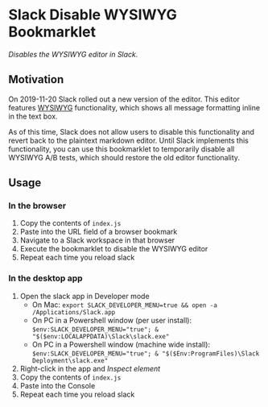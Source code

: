# Slack Disable WYSIWYG Bookmarklet

*Disables the WYSIWYG editor in Slack.*

## Motivation

On 2019-11-20 Slack rolled out a new version of the editor. This editor features
[WYSIWYG](https://en.wikipedia.org/wiki/WYSIWYG) functionality, which shows all
message formatting inline in the text box.

As of this time, Slack does not allow users to disable this functionality and
revert back to the plaintext markdown editor. Until Slack implements this
functionality, you can use this bookmarklet to temporarily disable all
WYSIWYG A/B tests, which should restore the old editor functionality.

## Usage

### In the browser

1. Copy the contents of `index.js`
2. Paste into the URL field of a browser bookmark
3. Navigate to a Slack workspace in that browser
4. Execute the bookmarklet to disable the WYSIWYG editor
5. Repeat each time you reload slack

### In the desktop app

1. Open the slack app in Developer mode
    * On Mac: `export SLACK_DEVELOPER_MENU=true && open -a /Applications/Slack.app`
    * On PC in a Powershell window (per user install): `$env:SLACK_DEVELOPER_MENU="true"; & "$($env:LOCALAPPDATA)\Slack\slack.exe"`
    * On PC in a Powershell window (machine wide install): `$env:SLACK_DEVELOPER_MENU="true"; & "$($Env:ProgramFiles)\Slack Deployment\slack.exe"`
2. Right-click in the app and _Inspect element_
3. Copy the contents of `index.js`
4. Paste into the Console
5. Repeat each time you reload slack
